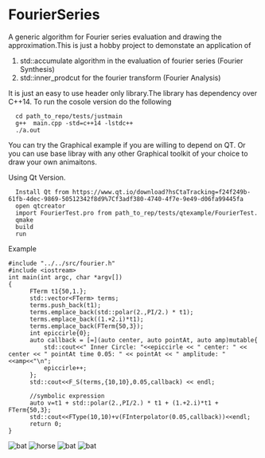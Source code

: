 # FourierSeries
A generic algorithm for Fourier series evaluation and drawing the approximation.This is just a hobby project to demonstate an application of 
1) std::accumulate algorithm in the evaluation of fourier series (Fourier Synthesis)
2) std::inner_prodcut for the fourier transform (Fourier Analysis)

It is just an easy to use header only library.The library has dependency over C++14.
To run the cosole version do the following
```
  cd path_to_repo/tests/justmain
  g++  main.cpp -std=c++14 -lstdc++
  ./a.out
```

You can try the Graphical example if you are willing to depend on QT. Or you can use base libray with any other Graphical toolkit of your choice to draw your own animaitons.

Using Qt Version.
```
  Install Qt from https://www.qt.io/download?hsCtaTracking=f24f249b-61fb-4dec-9869-50512342f8d9%7Cf3adf380-4740-4f7e-9e49-d06fa99445fa
  open qtcreator 
  import FourierTest.pro from path_to_rep/tests/qtexample/FourierTest.
  qmake
  build 
  run
 ``` 
 Example
 ```
 #include "../../src/fourier.h"
#include <iostream>
int main(int argc, char *argv[])
{
       FTerm t1{50,1.};
       std::vector<FTerm> terms;
       terms.push_back(t1);
       terms.emplace_back(std::polar(2.,PI/2.) * t1);
       terms.emplace_back((1.+2.i)*t1);
       terms.emplace_back(FTerm{50,3});
       int epiccirle{0};
       auto callback = [=](auto center, auto pointAt, auto amp)mutable{
           std::cout<<" Inner Circle: "<<epiccirle << " center: " << center << " pointAt time 0.05: " << pointAt << " amplitude: " <<amp<<"\n";
           epiccirle++;
       };
       std::cout<<F_S(terms,{10,10},0.05,callback) << endl;
       
       //symbolic expression 
       auto v=t1 + std::polar(2.,PI/2.) * t1 + (1.+2.i)*t1 + FTerm{50,3};
       std::cout<<FType(10,10)+v(FInterpolator(0.05,callback))<<endl;
       return 0;
}
```
![bat](https://github.com/abhilashraju/FourierSeries/blob/master/demo/bat.gif) ![horse](https://github.com/abhilashraju/FourierSeries/blob/master/demo/horse.gif)
![bat](https://github.com/abhilashraju/FourierSeries/blob/master/demo/dude.gif) ![bat](https://github.com/abhilashraju/FourierSeries/blob/master/demo/hand.gif)
